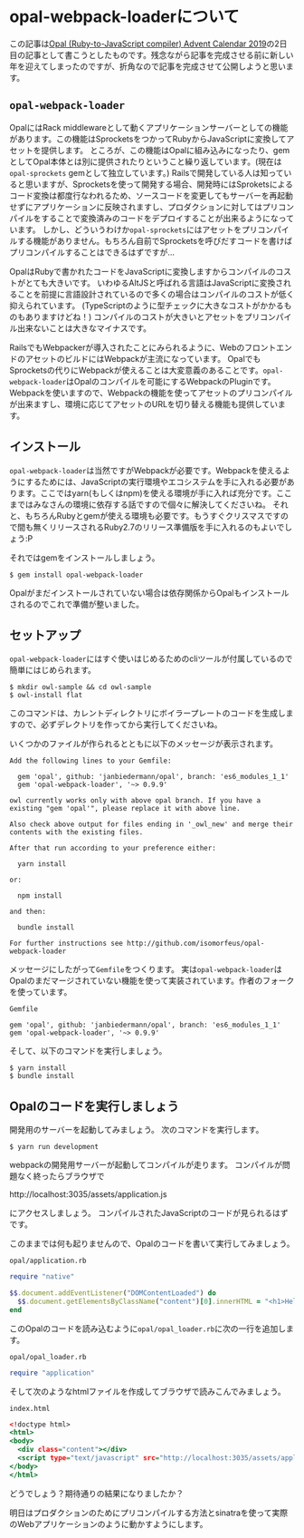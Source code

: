 # opal-webpack-loaderについて

この記事は[Opal (Ruby-to-JavaScript compiler) Advent Calendar 2019](https://qiita.com/advent-calendar/2019/opal)の2日目の記事として書こうとしたものです。残念ながら記事を完成させる前に新しい年を迎えてしまったのですが、折角なので記事を完成させて公開しようと思います。

## `opal-webpack-loader`

OpalにはRack middlewareとして動くアプリケーションサーバーとしての機能があります。この機能はSprocketsをつかってRubyからJavaScriptに変換してアセットを提供します。
ところが、この機能はOpalに組み込みになったり、gemとしてOpal本体とは別に提供されたりということ繰り返しています。(現在は`opal-sprockets` gemとして独立しています。)
Railsで開発している人は知っていると思いますが、Sprocketsを使って開発する場合、開発時にはSproketsによるコード変換は都度行なわれるため、ソースコードを変更してもサーバーを再起動せずにアプリケーションに反映されますし、プロダクションに対してはプリコンパイルをすることで変換済みのコードをデプロイすることが出来るようになっています。
しかし、どういうわけか`opal-sprockets`にはアセットをプリコンパイルする機能がありません。もちろん自前でSprocketsを呼びだすコードを書けばプリコンパイルすることはできるはずですが…

OpalはRubyで書かれたコードをJavaScriptに変換しますからコンパイルのコストがとても大きいです。
いわゆるAltJSと呼ばれる言語はJavaScriptに変換されることを前提に言語設計されているので多くの場合はコンパイルのコストが低く抑えられています。
(TypeScriptのように型チェックに大きなコストがかかるものもありますけどね！)
コンパイルのコストが大きいとアセットをプリコンパイル出来ないことは大きなマイナスです。

RailsでもWebpackerが導入されたことにみられるように、WebのフロントエンドのアセットのビルドにはWebpackが主流になっています。
OpalでもSprocketsの代りにWebpackが使えることは大変意義のあることです。`opal-webpack-loader`はOpalのコンパイルを可能にするWebpackのPluginです。
Webpackを使いますので、Webpackの機能を使ってアセットのプリコンパイルが出来ますし、環境に応じてアセットのURLを切り替える機能も提供しています。

## インストール

`opal-webpack-loader`は当然ですがWebpackが必要です。Webpackを使えるようにするためには、JavaScriptの実行環境やエコシステムを手に入れる必要があります。ここではyarn(もしくはnpm)を使える環境が手に入れば充分です。ここまではみなさんの環境に依存する話ですので個々に解決してくださいね。
それと、もちろんRubyとgemが使える環境も必要です。もうすぐクリスマスですので間も無くリリースされるRuby2.7のリリース準備版を手に入れるのもよいでしょう:P

それではgemをインストールしましょう。

    $ gem install opal-webpack-loader

Opalがまだインストールされていない場合は依存関係からOpalもインストールされるのでこれで準備が整いました。

## セットアップ

`opal-webpack-loader`にはすぐ使いはじめるためのcliツールが付属しているので簡単にはじめられます。

    $ mkdir owl-sample && cd owl-sample
    $ owl-install flat

このコマンドは、カレントディレクトリにボイラープレートのコードを生成しますので、必ずデレクトリを作ってから実行してくださいね。

いくつかのファイルが作られるとともに以下のメッセージが表示されます。

```
Add the following lines to your Gemfile:

  gem 'opal', github: 'janbiedermann/opal', branch: 'es6_modules_1_1'
  gem 'opal-webpack-loader', '~> 0.9.9'

owl currently works only with above opal branch. If you have a existing "gem 'opal'", please replace it with above line.

Also check above output for files ending in '_owl_new' and merge their contents with the existing files.

After that run according to your preference either:

  yarn install

or:

  npm install

and then:

  bundle install

For further instructions see http://github.com/isomorfeus/opal-webpack-loader
```

メッセージにしたがって`Gemfile`をつくります。
実は`opal-webpack-loader`はOpalのまだマージされていない機能を使って実装されています。作者のフォークを使っています。

`Gemfile`

```ruby:Gemfile
gem 'opal', github: 'janbiedermann/opal', branch: 'es6_modules_1_1'
gem 'opal-webpack-loader', '~> 0.9.9'
```

そして、以下のコマンドを実行しましょう。

    $ yarn install
    $ bundle install

## Opalのコードを実行しましょう

開発用のサーバーを起動してみましょう。
次のコマンドを実行します。

    $ yarn run development

webpackの開発用サーバーが起動してコンパイルが走ります。
コンパイルが問題なく終ったらブラウザで

http://localhost:3035/assets/application.js

にアクセスしましょう。
コンパイルされたJavaScriptのコードが見られるはずです。

このままでは何も起りませんので、Opalのコードを書いて実行してみましょう。

`opal/application.rb`

```ruby:opal/application.rb
require "native"

$$.document.addEventListener("DOMContentLoaded") do
  $$.document.getElementsByClassName("content")[0].innerHTML = "<h1>Hello Opal</h1>"
end
```

このOpalのコードを読み込むように`opal/opal_loader.rb`に次の一行を追加します。

`opal/opal_loader.rb`

```ruby:opal/opal_loader.rb
require "application"
```

そして次のようなhtmlファイルを作成してブラウザで読みこんでみましょう。

`index.html`

```html:index.html
<!doctype html>
<html>
<body>
  <div class="content"></div>
  <script type="text/javascript" src="http://localhost:3035/assets/application.js"></script>
</body>
</html>
```

どうでしょう？期待通りの結果になりましたか？

明日はプロダクションのためにプリコンパイルする方法とsinatraを使って実際のWebアプリケーションのように動かすようにします。
